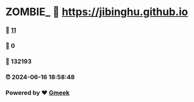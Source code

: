# ZOMBIE_ :link: https://jibinghu.github.io 
### :page_facing_up: [11](https://jibinghu.github.io/tag.html) 
### :speech_balloon: 0 
### :hibiscus: 132193 
### :alarm_clock: 2024-06-16 18:58:48 
### Powered by :heart: [Gmeek](https://github.com/Meekdai/Gmeek)
